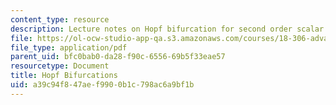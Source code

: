 ```yaml
---
content_type: resource
description: Lecture notes on Hopf bifurcation for second order scalar equations.
file: https://ol-ocw-studio-app-qa.s3.amazonaws.com/courses/18-306-advanced-partial-differential-equations-with-applications-fall-2009/a39c94f847aef9900b1c798ac6a9bf1b_MIT18_306f09_lec27_HopfBif.pdf
file_type: application/pdf
parent_uid: bfc0bab0-da28-f90c-6556-69b5f33eae57
resourcetype: Document
title: Hopf Bifurcations
uid: a39c94f8-47ae-f990-0b1c-798ac6a9bf1b
---
```

